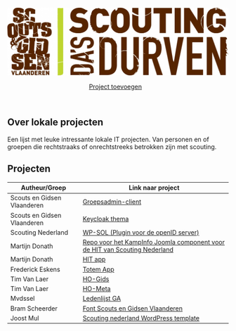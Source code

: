 ![alt tag](Assets/Scouts-en-gidsen-vlaanderen.jpg)

<p align="center">
    <a href="Contributie.md">Project toevoegen</a>&nbsp;&nbsp;&nbsp;
</p>

<br>


## Over lokale projecten 

Een lijst met leuke intressante lokale IT projecten. Van personen en of groepen die rechtstraaks of onrechtstreeks betrokken zijn met scouting.

## Projecten 

| Autheur/Groep   | Link naar project |
| --------------- | ----------------- |
| Scouts en Gidsen Vlaanderen | [Groepsadmin-client](https://github.com/ScoutsGidsenVL/groepsadmin-client) | 
| Scouts en Gidsen Vlaanderen | [Keycloak thema](https://github.com/ScoutsGidsenVL/groepsadmin-keycloak-theme) |
| Scouting Nederland | [WP-SOL (Plugin voor de openID server)](https://github.com/wp-plugins/wpsol) |
| Martijn Donath | [Repo voor het KampInfo Joomla component voor de HIT van Scouting Nederland](https://github.com/mdonath/hit-joomla) |
| Martijn Donath | [HIT app](https://github.com/mdonath/hit-app) |
| Frederick Eskens | [Totem App](https://github.com/ScoutsGidsenVL/Totemapp) |
| Tim Van Laer | [HO-Gids](https://github.com/ScoutsGidsenVL/ho-gids) | 
| Tim Van Laer | [HO-Meta](https://github.com/timvlaer/ho-meta) | 
| Mvdssel | [Ledenlijst GA](https://github.com/mvdssel/ledenlijst) | 
| Bram Scheerder | [Font Scouts en Gidsen Vlaanderen](https://github.com/BramScheerder/FontScoutsEnGidsenVlaanderen) |
| Joost Mul | [Scouting nederland WordPress template](https://github.com/DonMul/scouting-nl-wordpress) |
